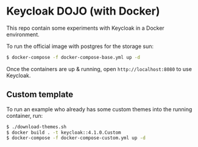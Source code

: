 # Keycloak DOJO (with Docker)

This repo contain some experiments with Keycloak in a Docker environment.

To run the official image with postgres for the storage sun:

```bash
$ docker-compose -f docker-compose-base.yml up -d
```

Once the containers are up & running, open `http://localhost:8080` to use Keycloak.

## Custom template

To run an example who already has some custom themes into the running container, run:

```bash
$ ./download-themes.sh
$ docker build . -t keycloak::4.1.0.Custom
$ docker-compose -f docker-compose-custom.yml up -d
```